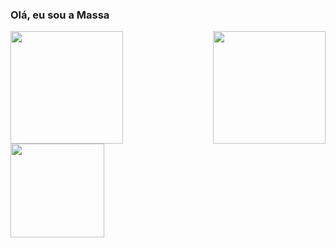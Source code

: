 ### Olá, eu sou a Massa

<div>
  <img height="180cm" align="right" src="https://64.media.tumblr.com/0cf7af0ec76ffbd253c7e686d5f23a47/fb87bab3f436b655-fe/s500x750/2939dadfa1c8455f5abf7d1f40b03ffbc4b67825.jpg" />
  
  <img height="180em" src="https://github-readme-stats.vercel.app/api?username=mdmassa&show_icons=true&theme=gruvbox" />
  
  <img height="150em" src="https://github-readme-stats.vercel.app/api/top-langs/?username=mdmassa&theme=gruvbox&layout=compact" />
</div>
